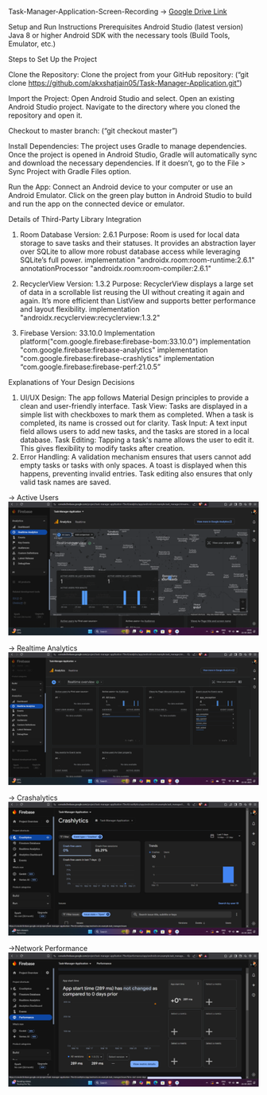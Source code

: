 Task-Manager-Application-Screen-Recording -> 
[Google Drive Link](https://drive.google.com/file/d/1FvdtV__eJBOlOs3urfH0cw-lt_LkSQj6/view?usp=sharing)

Setup and Run Instructions
Prerequisites
Android Studio (latest version)
Java 8 or higher
Android SDK with the necessary tools (Build Tools, Emulator, etc.)

Steps to Set Up the Project

Clone the Repository: Clone the project from your GitHub repository:
(“git clone https://github.com/akxshatjain05/Task-Manager-Application.git”)

Import the Project: Open Android Studio and select. Open an existing Android Studio project. Navigate to the directory where you cloned the repository and open it.

Checkout to master branch:
(“git checkout master”)

Install Dependencies: The project uses Gradle to manage dependencies. Once the project is opened in Android Studio, Gradle will automatically sync and download the necessary dependencies. If it doesn’t, go to the File > Sync Project with Gradle Files option.


Run the App: Connect an Android device to your computer or use an Android Emulator. Click on the green play button in Android Studio to build and run the app on the connected device or emulator.



Details of Third-Party Library Integration

1. Room Database
Version: 2.6.1
Purpose: Room is used for local data storage to save tasks and their statuses. It provides an abstraction layer over SQLite to allow more robust database access while leveraging SQLite’s full power.
implementation "androidx.room:room-runtime:2.6.1"
annotationProcessor "androidx.room:room-compiler:2.6.1"

2. RecyclerView
Version: 1.3.2
Purpose: RecyclerView displays a large set of data in a scrollable list reusing the UI without creating it again and again. It’s more efficient than ListView and supports better performance and layout flexibility.
implementation "androidx.recyclerview:recyclerview:1.3.2"

3. Firebase
Version: 33.10.0
Implementation platform("com.google.firebase:firebase-bom:33.10.0")
implementation "com.google.firebase:firebase-analytics"
implementation "com.google.firebase:firebase-crashlytics"
implementation “com.google.firebase:firebase-perf:21.0.5”



Explanations of Your Design Decisions
1. UI/UX Design:
The app follows Material Design principles to provide a clean and user-friendly interface.
Task View: Tasks are displayed in a simple list with checkboxes to mark them as completed. When a task is completed, its name is crossed out for clarity.
Task Input: A text input field allows users to add new tasks, and the tasks are stored in a local database.
Task Editing: Tapping a task's name allows the user to edit it. This gives flexibility to modify tasks after creation.
2. Error Handling:
A validation mechanism ensures that users cannot add empty tasks or tasks with only spaces. A toast is displayed when this happens, preventing invalid entries.
Task editing also ensures that only valid task names are saved.


-> Active Users
![Active Users](https://github.com/akxshatjain05/Task-Manager-Application/blob/main/Active%20Users.png)

-> Realtime Analytics
![Realtime Analytics](https://github.com/akxshatjain05/Task-Manager-Application/blob/main/Realtime%20Analytics.png)

-> Crashalytics
![Crashalytics](https://github.com/akxshatjain05/Task-Manager-Application/blob/main/Crashalytics.png)

->Network Performance
![Network Performance](https://github.com/akxshatjain05/Task-Manager-Application/blob/main/Network%20Performance.png)






